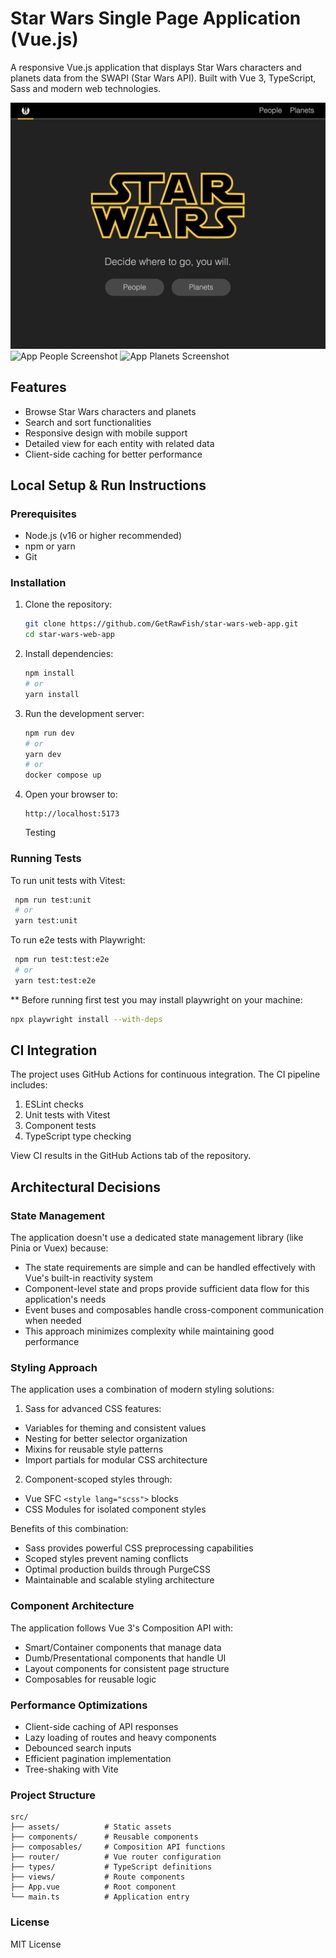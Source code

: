 # Star Wars Single Page Application (Vue.js)

A responsive Vue.js application that displays Star Wars characters and planets data from the SWAPI (Star Wars API). Built with Vue 3, TypeScript, Sass and modern web technologies.

![App Home Screenshot](https://github.com/GetRawFish/star-wars-web-app/blob/develop/raw/screenshot-1.jpg)
![App People Screenshot](https://github.com/GetRawFish/star-wars-web-app/raw/screenshot-2.jpg)
![App Planets Screenshot](https://github.com/GetRawFish/star-wars-web-app/raw/screenshot-3.jpg)

## Features

- Browse Star Wars characters and planets
- Search and sort functionalities
- Responsive design with mobile support
- Detailed view for each entity with related data
- Client-side caching for better performance

## Local Setup & Run Instructions

### Prerequisites

- Node.js (v16 or higher recommended)
- npm or yarn
- Git

### Installation

1. Clone the repository:
   ```bash
   git clone https://github.com/GetRawFish/star-wars-web-app.git
   cd star-wars-web-app
   ```
2. Install dependencies:
   ```bash
   npm install
   # or
   yarn install
   ```
3. Run the development server:
   ```bash
   npm run dev
   # or
   yarn dev
   # or
   docker compose up
   ```
4. Open your browser to:
   ```text
   http://localhost:5173
   ```
   Testing

### Running Tests

To run unit tests with Vitest:

```bash
 npm run test:unit
 # or
 yarn test:unit
```

To run e2e tests with Playwright:

```bash
 npm run test:test:e2e
 # or
 yarn test:test:e2e
```

\*\* Before running first test you may install playwright on your machine:

```bash
npx playwright install --with-deps
```

## CI Integration

The project uses GitHub Actions for continuous integration. The CI pipeline includes:

1. ESLint checks
2. Unit tests with Vitest
3. Component tests
4. TypeScript type checking

View CI results in the GitHub Actions tab of the repository.

## Architectural Decisions

### State Management

The application doesn't use a dedicated state management library (like Pinia or Vuex) because:

- The state requirements are simple and can be handled effectively with Vue's built-in reactivity system
- Component-level state and props provide sufficient data flow for this application's needs
- Event buses and composables handle cross-component communication when needed
- This approach minimizes complexity while maintaining good performance

### Styling Approach

The application uses a combination of modern styling solutions:

1. Sass for advanced CSS features:

- Variables for theming and consistent values
- Nesting for better selector organization
- Mixins for reusable style patterns
- Import partials for modular CSS architecture

2. Component-scoped styles through:

- Vue SFC `<style lang="scss">` blocks
- CSS Modules for isolated component styles

Benefits of this combination:

- Sass provides powerful CSS preprocessing capabilities
- Scoped styles prevent naming conflicts
- Optimal production builds through PurgeCSS
- Maintainable and scalable styling architecture

### Component Architecture

The application follows Vue 3's Composition API with:

- Smart/Container components that manage data
- Dumb/Presentational components that handle UI
- Layout components for consistent page structure
- Composables for reusable logic

### Performance Optimizations

- Client-side caching of API responses
- Lazy loading of routes and heavy components
- Debounced search inputs
- Efficient pagination implementation
- Tree-shaking with Vite

### Project Structure

```text
src/
├── assets/          # Static assets
├── components/      # Reusable components
├── composables/     # Composition API functions
├── router/          # Vue router configuration
├── types/           # TypeScript definitions
├── views/           # Route components
├── App.vue          # Root component
└── main.ts          # Application entry
```

### License

MIT License
